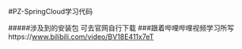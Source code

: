 #PZ-SpringCloud学习代码

#####涉及到的安装包 可去官网自行下载
###跟着哔哩哔哩视频学习所写https://www.bilibili.com/video/BV18E411x7eT